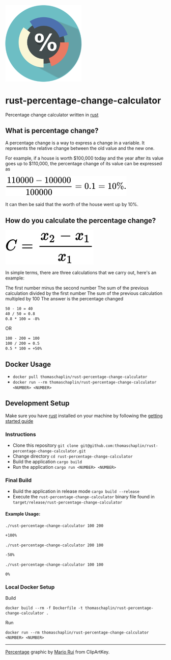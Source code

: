 <img src="assets/logo.png" alt="logo" width="240"/>

# rust-percentage-change-calculator

Percentage change calculator written in [rust](https://www.rust-lang.org/)

## What is percentage change?

A percentage change is a way to express a change in a variable. It represents the relative change between the old value and the new one.

For example, if a house is worth $100,000 today and the year after its value goes up to $110,000, the percentage change of its value can be expressed as

![](assets/house_example.svg)

It can then be said that the worth of the house went up by 10%.

## How do you calculate the percentage change?

![](/assets/percent_change_formula.svg)

In simple terms, there are three calculations that we carry out, here's an example:

The first number minus the second number
The sum of the previous calculation divided by the first number
The sum of the previous calculation multipled by 100
The answer is the percentage changed

```
50 - 10 = 40
40 / 50 = 0.8
0.8 * 100 = -8%
```

OR

```
100 - 200 = 100
100 / 200 = 0.5
0.5 * 100 = +50%
```


## Docker Usage

- `docker pull thomaschaplin/rust-percentage-change-calculator`
- `docker run --rm thomaschaplin/rust-percentage-change-calculator <NUMBER> <NUMBER>`

## Development Setup

Make sure you have [rust](https://www.rust-lang.org/) installed on your machine by following the [getting started guide](https://www.rust-lang.org/learn/get-started)

### Instructions

* Clone this repository `git clone git@github.com:thomaschaplin/rust-percentage-change-calculator.git`
* Change directory `cd rust-percentage-change-calculator`
* Build the application `cargo build`
* Run the application `cargo run <NUMBER> <NUMBER>`

### Final Build

* Build the application in release mode `cargo build --release`
* Execute the `rust-percentage-change-calculator` binary file found in `target/release/rust-percentage-change-calculator`

#### Example Usage:

`./rust-percentage-change-calculator 100 200`

```
+100%
```

`./rust-percentage-change-calculator 200 100`

```
-50%
```

`./rust-percentage-change-calculator 100 100`

```
0%
```

### Local Docker Setup

Build
```
docker build --rm -f Dockerfile -t thomaschaplin/rust-percentage-change-calculator .
```

Run
```
docker run --rm thomaschaplin/rust-percentage-change-calculator <NUMBER> <NUMBER>
```

---

[Percentage](https://www.clipartkey.com/view/iRmhoxw_percentage-png-photos-percentage-flat-icon/) graphic by <a href="https://www.clipartkey.com/upic/4217/">Mario Rui</a> from ClipArtKey.
